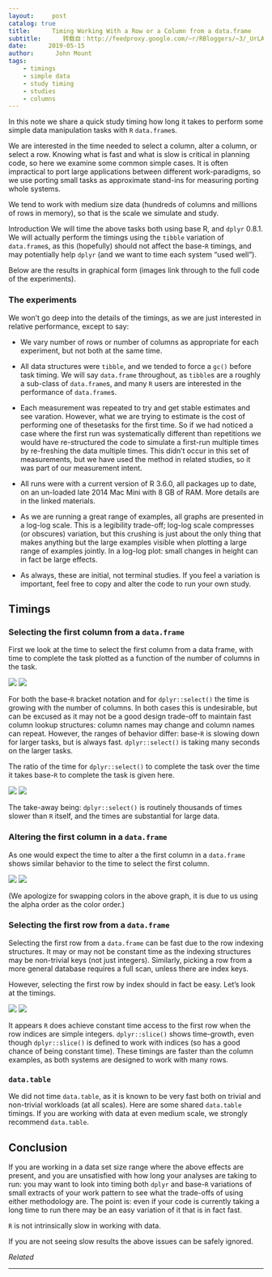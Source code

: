 ```yaml
---
layout:     post
catalog: true
title:      Timing Working With a Row or a Column from a data.frame
subtitle:      转载自：http://feedproxy.google.com/~r/RBloggers/~3/_UrLAqqPQ_M/
date:      2019-05-15
author:      John Mount
tags:
    - timings
    - simple data
    - study timing
    - studies
    - columns
---
```






In this note we share a quick study timing how long it takes to perform some simple data manipulation tasks with `R` `data.frame`s.

We are interested in the time needed to select a column, alter a column, or select a row. Knowing what is fast and what is slow is critical in planning code, so here we examine some common simple cases. It is often impractical to port large applications between different work-paradigms, so we use porting small tasks as approximate stand-ins for measuring porting whole systems.

We tend to work with medium size data (hundreds of columns and millions of rows in memory), so that is the scale we simulate and study.




Introduction
We will time the above tasks both using base R, and `dplyr` 0.8.1. We will actually perform the timings using the `tibble` variation of `data.frame`s, as this (hopefully) should not affect the base-`R` timings, and may potentially help `dplyr` (and we want to time each system “used well”).

Below are the results in graphical form (images link through to the full code of the experiments).

### The experiments

We won’t go deep into the details of the timings, as we are just interested in relative performance, except to say:

- We vary number of rows or number of columns as appropriate for each experiment, but not both at the same time.

- All data structures were `tibble`, and we tended to force a `gc()` before task timing. We will say `data.frame` throughout, as `tibble`s are a roughly a sub-class of `data.frame`s, and many `R` users are interested in the performance of `data.frame`s.

- Each measurement was repeated to try and get stable estimates and see varation. However, what we are trying to estimate is the cost of performing one of thesetasks for the first time. So if we had noticed a case where the first run was systematically different than repetitions we would have re-structured the code to simulate a first-run multiple times by re-freshing the data multiple times. This didn’t occur in this set of measurements, but we have used the method in related studies, so it was part of our measurement intent.

- All runs were with a current version of R 3.6.0, all packages up to date, on an un-loaded late 2014 Mac Mini with 8 GB of RAM. More details are in the linked materials.

- As we are running a great range of examples, all graphs are presented in a log-log scale. This is a legibility trade-off; log-log scale compresses (or obscures) variation, but this crushing is just about the only thing that makes anything but the large examples visible when plotting a large range of examples jointly. In a log-log plot: small changes in height can in fact be large effects.

- As always, these are initial, not terminal studies. If you feel a variation is important, feel free to copy and alter the code to run your own study.


## Timings

### Selecting the first column from a `data.frame`

First we look at the time to select the first column from a data frame, with time to complete the task plotted as a function of the number of columns in the task.

![](https://i0.wp.com/www.win-vector.com/blog/wp-content/uploads/2019/05/unnamed-chunk-1-1.png?resize=660%2C471)
![](https://i0.wp.com/www.win-vector.com/blog/wp-content/uploads/2019/05/unnamed-chunk-1-1.png?resize=660%2C471)


For both the base-`R` bracket notation and for `dplyr::select()` the time is growing with the number of columns. In both cases this is undesirable, but can be excused as it may not be a good design trade-off to maintain fast column lookup structures: column names may change and column names can repeat. However, the ranges of behavior differ: base-`R` is slowing down for larger tasks, but is always fast. `dplyr::select()` is taking many seconds on the larger tasks.

The ratio of the time for `dplyr::select()` to complete the task over the time it takes base-`R` to complete the task is given here.

![](https://i0.wp.com/www.win-vector.com/blog/wp-content/uploads/2019/05/unnamed-chunk-1-2.png?resize=660%2C471)
![](https://i0.wp.com/www.win-vector.com/blog/wp-content/uploads/2019/05/unnamed-chunk-1-2.png?resize=660%2C471)


The take-away being: `dplyr::select()` is routinely thousands of times slower than `R` itself, and the times are substantial for large data.

### Altering the first column in a `data.frame`

As one would expect the time to alter a the first column in a `data.frame` shows similar behavior to the time to select the first column.

![](https://i2.wp.com/www.win-vector.com/blog/wp-content/uploads/2019/05/unnamed-chunk-1-1-2.png?resize=660%2C471)
![](https://i2.wp.com/www.win-vector.com/blog/wp-content/uploads/2019/05/unnamed-chunk-1-1-2.png?resize=660%2C471)


(We apologize for swapping colors in the above graph, it is due to us using the alpha order as the color order.)

### Selecting the first row from a `data.frame`

Selecting the first row from a `data.frame` can be fast due to the row indexing structures. It may or may not be constant time as the indexing structures may be non-trivial keys (not just integers). Similarly, picking a row from a more general database requires a full scan, unless there are index keys.

However, selecting the first row by index should in fact be easy. Let’s look at the timings.

![](https://i1.wp.com/www.win-vector.com/blog/wp-content/uploads/2019/05/unnamed-chunk-1-1-1.png?resize=660%2C471)
![](https://i1.wp.com/www.win-vector.com/blog/wp-content/uploads/2019/05/unnamed-chunk-1-1-1.png?resize=660%2C471)


It appears `R` does achieve constant time access to the first row when the row indices are simple integers. `dplyr::slice()` shows time-growth, even though `dplyr::slice()` is defined to work with indices (so has a good chance of being constant time). These timings are faster than the column examples, as both systems are designed to work with many rows.

### `data.table`

We did not time `data.table`, as it is known to be very fast both on trivial and non-trivial workloads (at all scales). Here are some shared `data.table` timings. If you are working with data at even medium scale, we strongly recommend `data.table`.

## Conclusion

If you are working in a data set size range where the above effects are present, and you are unsatisfied with how long your analyses are taking to run: you may want to look into timing both `dplyr` and base-`R` variations of small extracts of your work pattern to see what the trade-offs of using either methodology are. The point is: even if your code is currently taking a long time to run there may be an easy variation of it that is in fact fast.

`R` is not intrinsically slow in working with data.

If you are not seeing slow results the above issues can be safely ignored.


*Related*








---
